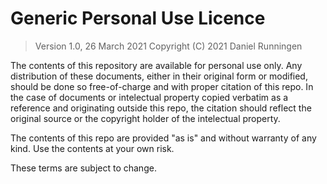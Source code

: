# Generic Personal Use Licence

> Version 1.0, 26 March 2021
> Copyright (C) 2021 Daniel Runningen

The contents of this repository are available for personal use only.
Any distribution of these documents, either in their original form or modified, should be done so free-of-charge and with proper citation of this repo.
In the case of documents or intelectual property copied verbatim as a reference and originating outside this repo, the citation should reflect the original source or the copyright holder of the intelectual property.

The contents of this repo are provided "as is" and without warranty of any kind.
Use the contents at your own risk.

These terms are subject to change.

